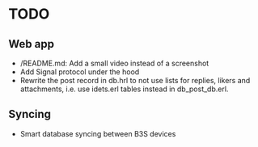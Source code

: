 # TODO

## Web app

* /README.md: Add a small video instead of a screenshot
* Add Signal protocol under the hood
* Rewrite the post record in db.hrl to not use lists for replies, likers
  and attachments, i.e. use idets.erl tables instead in db_post_db.erl.

## Syncing

* Smart database syncing between B3S devices
